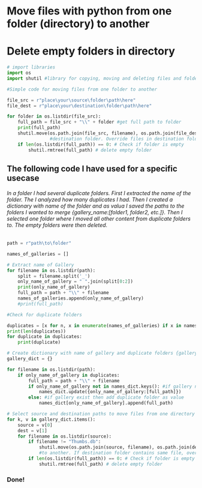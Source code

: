 # Move files with python from one folder (directory) to another
# Delete empty folders in directory


```python
# import libraries 
import os
import shutil #library for copying, moving and deleting files and folders
```


```python
#Simple code for moving files from one folder to another

file_src = r"place\your\source\folder\path\here"
file_dest = r"place\your\destination\folder\path\here" 

for folder in os.listdir(file_src):
    full_path = file_src + "\\" + folder #get full path to folder
    print(full_path)    
    shutil.move(os.path.join(file_src, filename), os.path.join(file_dest, filename) #move file from source folder to
                #destination folder. Override files in destination folder if same file
    if len(os.listdir(full_path)) == 0: # Check if folder is empty
        shutil.rmtree(full_path) # delete empty folder
```

## The following code I have used for a specific usecase
###### In a folder I had several duplicate folders. First I extracted the name of the folder. The I analyzed how many duplicates I had. Then I created a dictionary with name of the folder and as valua I saved the paths to the folders I wanted to merge {gallery_name:[folder1, folder2, etc.]}. Then I selected one folder where I moved all other content from duplicate folders to. The empty folders were then deleted. 


```python 
path = r"path\to\folder"
```


```python
names_of_galleries = []

# Extract name of Gallery
for filename in os.listdir(path):
    split = filename.split('_')
    only_name_of_gallery = " ".join(split[0:2])
    print(only_name_of_gallery)    
    full_path = path + "\\" + filename
    names_of_galleries.append(only_name_of_gallery)
    #print(full_path)    
```


```python
#Check for duplicate folders

duplicates = [x for n, x in enumerate(names_of_galleries) if x in names_of_galleries[:n]]
print(len(duplicates))
for duplicate in duplicates:
    print(duplicate)
```


```python
# Create dictionary with name of gallery and duplicate folders {gallery_name:[folder1, folder2, etc.]}
gallery_dict = {}

for filename in os.listdir(path):
    if only_name_of_gallery in duplicates:
        full_path = path + "\\" + filename
        if only_name_of_gallery not in names_dict.keys(): #if gallery not in dict, add
            names_dict.update({only_name_of_gallery:[full_path]})
        else: #if gallery exist then add duplicate folder as value
            names_dict[only_name_of_gallery].append(full_path)
```


```python
# Select source and destination paths to move files from one directory to another
for k, v in gallery_dict.items():
    source = v[0]
    dest = v[1]
    for filename in os.listdir(source):
        if filename != "Thumbs.db":  
            shutil.move(os.path.join(source, filename), os.path.join(dest, filename)) #move .jpg files from one folder 
            #to another. If destination folder contains same file, override 
        if len(os.listdir(full_path)) == 0: # Check if folder is empty
            shutil.rmtree(full_path) # delete empty folder
```

### Done!
